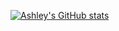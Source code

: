 [![Ashley's GitHub stats](https://github-readme-stats.vercel.app/api?username=MsRandom)](https://github.com/anuraghazra/github-readme-stats)
